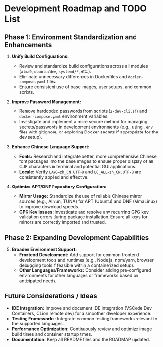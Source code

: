 # Development Roadmap and TODO List

## Phase 1: Environment Standardization and Enhancements

1.  **Unify Build Configurations:**
    *   Review and standardize build configurations across all modules (`alma9`, `ubuntu/dev`, `systemd/*`, etc.).
    *   Eliminate unnecessary differences in Dockerfiles and `docker-compose.yaml` files.
    *   Ensure consistent use of base images, user setups, and common scripts.

2.  **Improve Password Management:**
    *   Remove hardcoded passwords from scripts (`2-dev-cli.sh`) and `docker-compose.yaml` environment variables.
    *   Investigate and implement a more secure method for managing secrets/passwords in development environments (e.g., using `.env` files with gitignore, or exploring Docker secrets if appropriate for the dev setup).

3.  **Enhance Chinese Language Support:**
    *   **Fonts:** Research and integrate better, more comprehensive Chinese font packages into the base images to ensure proper display of all CJK characters in terminal and potential GUI applications.
    *   **Locale:** Verify `LANG=zh_CN.UTF-8` and `LC_ALL=zh_CN.UTF-8` are consistently applied and effective.

4.  **Optimize APT/DNF Repository Configuration:**
    *   **Mirror Usage:** Standardize the use of reliable Chinese mirror sources (e.g., Aliyun, TUNA) for APT (Ubuntu) and DNF (AlmaLinux) to improve download speeds.
    *   **GPG Key Issues:** Investigate and resolve any recurring GPG key validation errors during package installation. Ensure all keys for mirrors are correctly imported and trusted.

## Phase 2: Expanding Development Capabilities

5.  **Broaden Environment Support:**
    *   **Frontend Development:** Add support for common frontend development tools and runtimes (e.g., Node.js, npm/yarn, browser debugging tools if feasible within a containerized setup).
    *   **Other Languages/Frameworks:** Consider adding pre-configured environments for other languages or frameworks based on anticipated needs.

## Future Considerations / Ideas

*   **IDE Integration:** Improve and document IDE integration (VSCode Dev Containers, CLion remote dev) for a smoother developer experience.
*   **Testing Frameworks:** Integrate common testing frameworks relevant to the supported languages.
*   **Performance Optimization:** Continuously review and optimize image build times and container startup times.
*   **Documentation:** Keep all README files and the ROADMAP updated. 